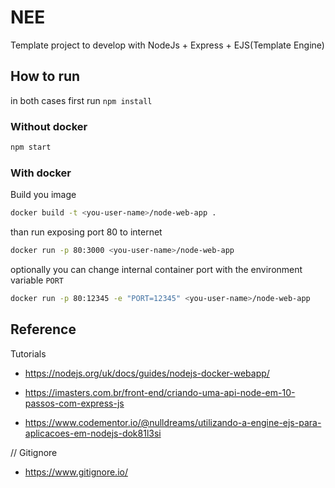 # NEE

Template project to develop with NodeJs + Express + EJS(Template Engine)



## How to run

in both cases first run `npm install`

### Without docker

```bash
npm start
```

### With docker

Build you image

```bash
docker build -t <you-user-name>/node-web-app .
```

than run exposing port 80 to internet
```bash
docker run -p 80:3000 <you-user-name>/node-web-app
```
optionally you can change internal container port with the environment variable `PORT`
```bash
docker run -p 80:12345 -e "PORT=12345" <you-user-name>/node-web-app
```



## Reference

Tutorials

* https://nodejs.org/uk/docs/guides/nodejs-docker-webapp/

* https://imasters.com.br/front-end/criando-uma-api-node-em-10-passos-com-express-js
* https://www.codementor.io/@nulldreams/utilizando-a-engine-ejs-para-aplicacoes-em-nodejs-dok81l3si

// Gitignore
* https://www.gitignore.io/
